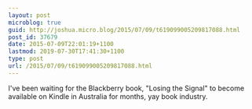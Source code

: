 ```yaml
---
layout: post
microblog: true
guid: http://joshua.micro.blog/2015/07/09/t619099005209817088.html
post_id: 37679
date: 2015-07-09T22:01:19+1100
lastmod: 2019-07-30T17:41:30+1100
type: post
url: /2015/07/09/t619099005209817088.html
---
```

I've been waiting for the Blackberry book, "Losing the Signal" to become available on Kindle in Australia for months, yay book industry.
